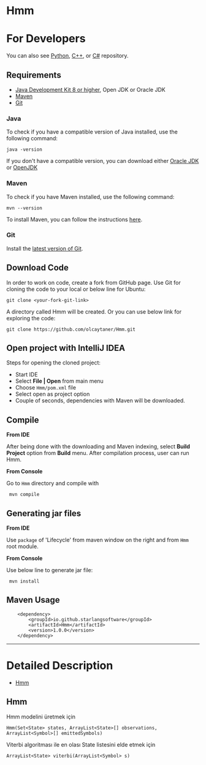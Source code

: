 # Hmm

For Developers
============
You can also see [Python](https://github.com/starlangsoftware/Hmm-Py), [C++](https://github.com/starlangsoftware/Hmm-CPP),  or [C#](https://github.com/starlangsoftware/Hmm-CS) repository.

## Requirements

* [Java Development Kit 8 or higher](#java), Open JDK or Oracle JDK
* [Maven](#maven)
* [Git](#git)

### Java 

To check if you have a compatible version of Java installed, use the following command:

    java -version
    
If you don't have a compatible version, you can download either [Oracle JDK](https://www.oracle.com/technetwork/java/javase/downloads/jdk8-downloads-2133151.html) or [OpenJDK](https://openjdk.java.net/install/)    

### Maven
To check if you have Maven installed, use the following command:

    mvn --version
    
To install Maven, you can follow the instructions [here](https://maven.apache.org/install.html).      

### Git

Install the [latest version of Git](https://git-scm.com/book/en/v2/Getting-Started-Installing-Git).

## Download Code

In order to work on code, create a fork from GitHub page. 
Use Git for cloning the code to your local or below line for Ubuntu:

	git clone <your-fork-git-link>

A directory called Hmm will be created. Or you can use below link for exploring the code:

	git clone https://github.com/olcaytaner/Hmm.git

## Open project with IntelliJ IDEA

Steps for opening the cloned project:

* Start IDE
* Select **File | Open** from main menu
* Choose `Hmm/pom.xml` file
* Select open as project option
* Couple of seconds, dependencies with Maven will be downloaded. 


## Compile

**From IDE**

After being done with the downloading and Maven indexing, select **Build Project** option from **Build** menu. After compilation process, user can run Hmm.

**From Console**

Go to `Hmm` directory and compile with 

     mvn compile 

## Generating jar files

**From IDE**

Use `package` of 'Lifecycle' from maven window on the right and from `Hmm` root module.

**From Console**

Use below line to generate jar file:

     mvn install

## Maven Usage

        <dependency>
            <groupId>io.github.starlangsoftware</groupId>
            <artifactId>Hmm</artifactId>
            <version>1.0.0</version>
        </dependency>


------------------------------------------------

Detailed Description
============
+ [Hmm](#hmm)

## Hmm

Hmm modelini üretmek için

	Hmm(Set<State> states, ArrayList<State>[] observations, ArrayList<Symbol>[] emittedSymbols)


Viterbi algoritması ile en olası State listesini elde etmek için

	ArrayList<State> viterbi(ArrayList<Symbol> s)

